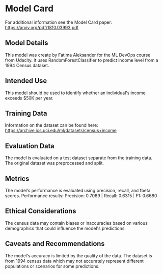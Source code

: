 # Model Card

For additional information see the Model Card paper: https://arxiv.org/pdf/1810.03993.pdf

## Model Details
This model was create by Fatima Aleksander for the ML DevOps course from Udacity. It uses RandomForestClassifier to predict income level from a 1994 Census dataset.

## Intended Use
This model should be used to identify whether an individual's income exceeds $50K per year.

## Training Data
Information on the dataset can be found here: https://archive.ics.uci.edu/ml/datasets/census+income 

## Evaluation Data
The model is evaluated on a test dataset separate from the training data. The original dataset was preprocessed and split.

## Metrics
The model's performance is evaluated using precision, recall, and fbeta scores. 
Performance results: Precision: 0.7089 | Recall: 0.6315 | F1: 0.6680

## Ethical Considerations
The census data may contain biases or inaccuracies based on various demographics that could influence the model's predictions.

## Caveats and Recommendations
The model's accuracy is limited by the quality of the data. The dataset is from 1994 census data which may not accurately represent different populations or scenarios for some predictions.
